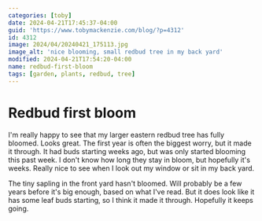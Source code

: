 ```yaml
---
categories: [toby]
date: 2024-04-21T17:45:37-04:00
guid: 'https://www.tobymackenzie.com/blog/?p=4312'
id: 4312
image: 2024/04/20240421_175113.jpg
image_alt: 'nice blooming, small redbud tree in my back yard'
modified: 2024-04-21T17:54:20-04:00
name: redbud-first-bloom
tags: [garden, plants, redbud, tree]
---
```


Redbud first bloom
==================

I'm really happy to see that my larger eastern redbud tree has fully bloomed.  Looks great. <!--more--> The first year is often the biggest worry, but it made it through.  It had buds starting weeks ago, but was only started blooming this past week.  I don't know how long they stay in bloom, but hopefully it's weeks.  Really nice to see when I look out my window or sit in my back yard.

The tiny sapling in the front yard hasn't bloomed.  Will probably be a few years before it's big enough, based on what I've read.  But it does look like it has some leaf buds starting, so I think it made it through.  Hopefully it keeps going.

